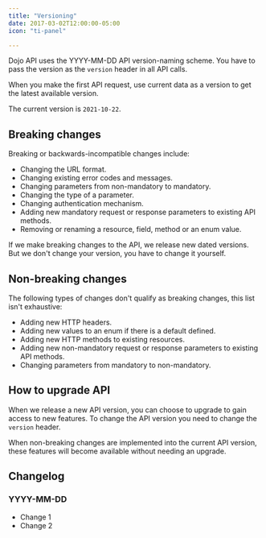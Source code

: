 ```yaml
---
title: "Versioning"
date: 2017-03-02T12:00:00-05:00
icon: "ti-panel"

---
```


Dojo API uses the YYYY-MM-DD API version-naming scheme. You have to pass the version as the `version` header in all API calls.

When you make the first API request, use current data as a version to get the latest available version.

The current version is `2021-10-22`.

## Breaking changes

Breaking or backwards-incompatible changes include:

- Changing the URL format.
- Changing existing error codes and messages.
- Changing parameters from non-mandatory to mandatory.
- Changing the type of a parameter.
- Changing authentication mechanism.
- Adding new mandatory request or response parameters to existing API methods.
- Removing or renaming a resource, field, method or an enum value.

 If we make breaking changes to the API, we release new dated versions. But we don't change your version, you have to change it yourself.

## Non-breaking changes

The following types of changes don't qualify as breaking changes, this list isn't exhaustive:

- Adding new HTTP headers.
- Adding new values to an enum if there is a default defined.
- Adding new HTTP methods to existing resources.
- Adding new non-mandatory request or response parameters to existing API methods.
- Changing parameters from mandatory to non-mandatory.

## How to upgrade API

When we release a new API version, you can choose to upgrade to gain access to new features. To change the API version you need to change the `version` header.

When non-breaking changes are implemented into the current API version, these features will become available without needing an upgrade.

## Changelog

### YYYY-MM-DD

- Change 1
- Change 2
